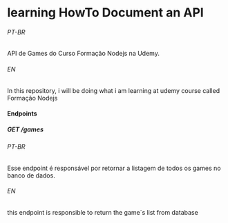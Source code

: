 # learning HowTo Document an API
###### PT-BR
API de Games do Curso Formação Nodejs na Udemy.
###### EN
In this repository, i will be doing what i am learning at udemy course called Formação Nodejs

#### Endpoints
##### GET /games

###### PT-BR
Esse endpoint é responsável por retornar a listagem de todos os games no banco de dados.
###### EN
this endpoint is responsible  to return the game´s list from database
